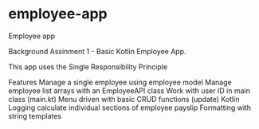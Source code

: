 # employee-app
Employee app

Background
Assinment 1 - Basic Kotlin Employee App.

This app uses the Single Responsibility Principle


Features
Manage a single employee using employee model
Manage employee list arrays with an EmployeeAPI class
Work with user ID in main class (main.kt)
Menu driven with basic CRUD functions (update)
Kotlin Logging
calculate individual sections of employee payslip
Formatting with string templates
